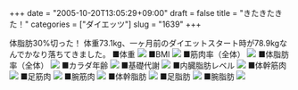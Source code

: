 +++
date = "2005-10-20T13:05:29+09:00"
draft = false
title = "きたきたきた！"
categories = ["ダイエッツ"]
slug = "1639"
+++

体脂肪30%切った！
体重73.1kg、一ヶ月前のダイエットスタート時が78.9kgなんでかなり落ちてきました。
■体重
<img src="http://hogemoge.mods.jp/bodyscan/graph/graph_weight_ieiri.php" border="0" />
■BMI
<img src="http://hogemoge.mods.jp/bodyscan/graph/graph_bmi_ieiri.php" border="0" />
■筋肉率（全体）
<img src="http://hogemoge.mods.jp/bodyscan/graph/graph_muscle_ieiri.php" border="0" />
■体脂肪率（全体）
<img src="http://hogemoge.mods.jp/bodyscan/graph/graph_fat_ieiri.php" border="0" />
■カラダ年齢
<img src="http://hogemoge.mods.jp/bodyscan/graph/graph_age_ieiri.php" border="0" />
■基礎代謝
<img src="http://hogemoge.mods.jp/bodyscan/graph/graph_metabolism_ieiri.php" border="0" />
■内臓脂肪レベル
<img src="http://hogemoge.mods.jp/bodyscan/graph/graph_internal_fat_ieiri.php" border="0" />
■体幹筋肉
<img src="http://hogemoge.mods.jp/bodyscan/graph/graph_body_m_ieiri.php" border="0" />
■足筋肉
<img src="http://hogemoge.mods.jp/bodyscan/graph/graph_foot_m_ieiri.php" border="0" />
■腕筋肉
<img src="http://hogemoge.mods.jp/bodyscan/graph/graph_arm_m_ieiri.php" border="0" />
■体幹脂肪
<img src="http://hogemoge.mods.jp/bodyscan/graph/graph_body_f_ieiri.php" border="0" />
■足脂肪
<img src="http://hogemoge.mods.jp/bodyscan/graph/graph_foot_f_ieiri.php" border="0" />
■腕脂肪
<img src="http://hogemoge.mods.jp/bodyscan/graph/graph_arm_f_ieiri.php" border="0" />
